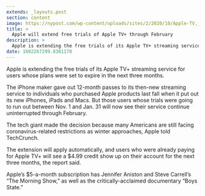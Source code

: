 ```yaml
--- 
extends: _layouts.post 
section: content 
image: https://nypost.com/wp-content/uploads/sites/2/2020/10/Apple-TV.jpg?quality=90&strip=all&w=1200 
title: > 
  Apple will extend free trials of Apple TV+ through February 
description: > 
  Apple is extending the free trials of its Apple TV+ streaming service for users whose plans were set to expire in the next three months.The iPhone maker gave out 12-month passes to its then-new streaming service to individuals who purchased Apple products last fall when it put out its new iPhones, iPads and Macs.But those users whose trials were going to run out between Nov. 1 and Jan. 31 will now see their service continue uninterrupted through February.The tech giant made the decision because many Americans are still facing coronavirus-related restrictions as winter approaches, Apple told TechCrunch.The extension will apply automatically, and users who were already paying for Apple TV+ will see a $4.99 credit show up on their account for the next three months, the report said. 
date: 1602267299.8381178 
--- 
```

Apple is extending the free trials of its Apple TV+ streaming service for users whose plans were set to expire in the next three months.

The iPhone maker gave out 12-month passes to its then-new streaming service to individuals who purchased Apple products last fall when it put out its new iPhones, iPads and Macs. But those users whose trials were going to run out between Nov. 1 and Jan. 31 will now see their service continue uninterrupted through February.

The tech giant made the decision because many Americans are still facing coronavirus-related restrictions as winter approaches, Apple told TechCrunch.

The extension will apply automatically, and users who were already paying for Apple TV+ will see a $4.99 credit show up on their account for the next three months, the report said.

Apple’s $5-a-month subscription has Jennifer Aniston and Steve Carrell’s “The Morning Show,” as well as the critically-acclaimed documentary “Boys State.”